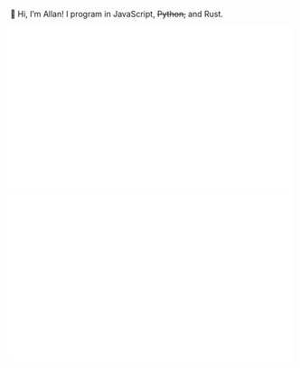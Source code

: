  👋 Hi, I’m Allan!
I program in JavaScript, ~~Python,~~ and Rust.

![](https://raw.githubusercontent.com/Aworldc/github_stats/master/generated/languages.svg#gh-dark-mode-only)
![](https://raw.githubusercontent.com/Aworldc/github_stats/master/generated/languages.svg#gh-light-mode-only)
